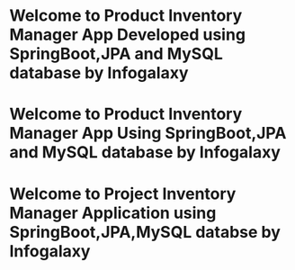 # Welcome to Product Inventory Manager App Developed using SpringBoot,JPA and MySQL database by Infogalaxy
# Welcome to Product Inventory Manager App Using SpringBoot,JPA and MySQL database by Infogalaxy
# Welcome to Project Inventory Manager Application using SpringBoot,JPA,MySQL databse by Infogalaxy
